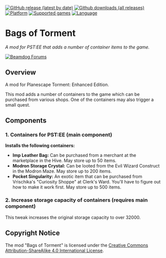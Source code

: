[![GitHub release (latest by date)](https://img.shields.io/github/v/release/Argent77/A7-BagsOfTorment?color=darkred&include_prereleases&label=latest%20release)](https://github.com/Argent77/A7-BagsOfTorment/releases/latest)
[![Github downloads (all releases)](https://img.shields.io/github/downloads/Argent77/A7-BagsOfTorment/total.svg?color=gold)](https://github.com/Argent77/A7-BagsOfTorment/releases)
[![Platform](https://img.shields.io/static/v1?label=platform&message=Windows%20%7C%20macOS%20%7C%20Linux%20%7C%20Project%20Infinity&color=informational)](https://github.com/Argent77/A7-BagsOfTorment/releases/latest)
[![Supported games](https://img.shields.io/static/v1?label=supported%20games&message=PST%3AEE&color=indigo)](https://github.com/Argent77/A7-BagsOfTorment)
[![Language](https://img.shields.io/static/v1?label=language&message=English%20%7C%20French%20%7C%20German%20%7C%20Italian%20%7C%20Korean%20%7C%20Polish%20%7C%20Russian&color=limegreen)](https://github.com/Argent77/A7-BagsOfTorment)

# Bags of Torment
*A mod for PST:EE that adds a number of container items to the game.*

[![Beamdog Forums](https://img.shields.io/static/v1?label=Discussion&message=Beamdog%20Forums&color=444&labelColor=eee&style=for-the-badge)](https://forums.beamdog.com/discussion/64241 "Beamdog Forums")

## Overview

A mod for Planescape Torment: Enhanced Edition.

This mod adds a number of containers to the game which can be purchased from various shops. One of the containers may also trigger a small quest.

## Components

### 1. Containers for PST:EE (main component)

**Installs the following containers:**
- **Imp Leather Bag:** Can be purchased from a merchant at the marketplace in the Hive. May store up to 50 items.
- **Modron Storage Crystal:** Can be looted from the Evil Wizard Construct in the Modron Maze. May store up to 200 items.
- **Pocket Singularity:** An exotic item that can be purchased from Vrischika's "Curiosity Shoppe" at Clerk's Ward. You'll have to figure out how to make it work first. May store up to 500 items.

### 2. Increase storage capacity of containers (requires main component)

This tweak increases the original storage capacity to over 32000.

## Copyright Notice

The mod "Bags of Torment" is licensed under the [Creative Commons Attribution-ShareAlike 4.0 International License](http://creativecommons.org/licenses/by-sa/4.0/).
